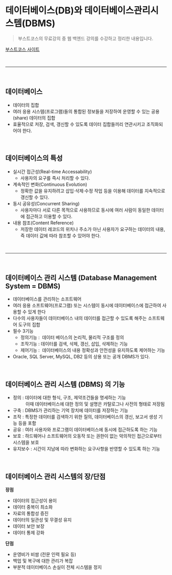 # 데이터베이스(DB)와 데이터베이스관리시스템(DBMS)

> 부스트코스의 무료강의 중 웹 백엔드 강의를 수강하고 정리한 내용입니다.   

[부스트코스 사이트](https://www.boostcourse.org/opencourse)

<br>

---

<br>

## **데이터베이스**

- 데이터의 집합
- 여러 응용 시스템(프로그램)들의 통합된 정보들을 저장하여 운영할 수 있는 공용(share) 데이터의 집합
- 효율적으로 저장, 검색, 갱신할 수 있도록 데이터 집합들끼리 연관시키고 조직화되어야 한다.

<br>

## **데이터베이스의 특성**

- 실시간 접근성(Real-time Accessability)
    - 사용자의 요구를 즉시 처리할 수 있다.
- 계속적인 변화(Continuous Evolution)  
    - 정확한 값을 유지하려고 삽입·삭제·수정 작업 등을 이용해 데이터를 지속적으로 갱신할 수 있다.
- 동시 공유성(Concurrent Sharing)  
    - 사용자마다 서로 다른 목적으로 사용하므로 동시에 여러 사람이 동일한 데이터에 접근하고 이용할 수 있다.
- 내용 참조(Content Reference)  
    - 저장한 데이터 레코드의 위치나 주소가 아닌 사용자가 요구하는 데이터의 내용, 즉 데이터 값에 따라 참조할 수 있어야 한다.

<br>

---

<br>

## **데이터베이스 관리 시스템 **(Database Management System = DBMS)****

- 데이터베이스를 관리하는 소프트웨어
- 여러 응용 소프트웨어(프로그램) 또는 시스템이 동시에 데이터베이스에 접근하여 사용할 수 있게 한다
- 다수의 사용자들이 데이터베이스 내의 데이터를 접근할 수 있도록 해주는 소프트웨어 도구의 집합
- 필수 3기능  
    - 정의기능 :  데이터 베이스의 논리적, 물리적 구조를 정의
    - 조작기능 : 데이터를 검색, 삭제, 갱신, 삽입, 삭제하는 기능
    - 제어기능 :  데이터베이스의 내용 정확성과 안전성을 유지하도록 제어하는 기능
- Oracle, SQL Server, MySQL, DB2 등의 상용 또는 공개 DBMS가 있다.

<br>

## **데이터베이스 관리 시스템 (DBMS) 의 기능**

- 정의 : 데이터에 대한 형식, 구조, 제약조건들을 명세하는 기능 <br>
&nbsp; &nbsp; &nbsp; &nbsp; &nbsp; 이때 데이터베이스에 대한 정의 및 설명은 카탈로그나 사전의 형태로 저장됨
- 구축 : DBMS가 관리하는 기억 장치에 데이터를 저장하는 기능
- 조작 : 특정한 데이터를 검색하기 위한 질의, 데이터베이스의 갱신, 보고서 생성 기능 등을 포함
- 공유 : 여러 사용자와 프로그램이 데이터베이스에 동시에 접근하도록 하는 기능
- 보호 : 하드웨어나 소프트웨어의 오동작 또는 권한이 없는 악의적인 접근으로부터 시스템을 보호
- 유지보수 : 시간이 지남에 따라 변화하는 요구사항을 반영할 수 있도록 하는 기능

<br>

## **데이터베이스 관리 시스템의 장/단점**

**장점**
- 데이터의 접근성이 용이
- 데이터 중복이 최소화
- 자료의 통합성 증진
- 데이터의 일관성 및 무결성 유지
- 데이터 보안 보장
- 데이터 통제 강화

**단점**
- 운영비가 비쌈 (전문 인력 필요 등)
- 백업 및 복구에 대한 관리가 복잡
- 부분적 데이터베이스 손실이 전체 시스템을 정지